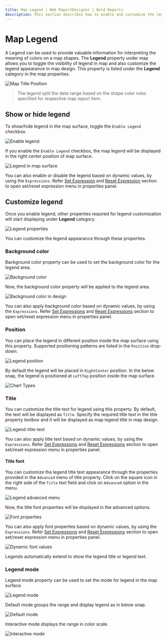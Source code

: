 ```yaml
---
title: Map Legend | Web ReportDesigner | Bold Reports
description: This section describes how to enable and customize the legend in Map Report Item with the Bold Report Designer.
---
```


# Map Legend

A Legend can be used to provide valuable information for interpreting the meaning of colors on a map shapes. The **Legend** property under map allows you to toggle the visibility of legend in map and also customize the legend appearance in map design. This property is listed under the **Legend** category in the map properties.

![Map Title Position](/static/assets/on-premise/images/report-designer/report-items/map/legend/initial-state.png)

> The legend split the data range based on the shape color rules specified for respective map report item.

## Show or hide legend

To show/hide legend in the map surface, toggle the `Enable Legend` checkbox.

![Enable legend](/static/assets/on-premise/images/report-designer/report-items/chart/show-legend/show-legend-checkbox.png)

If you enable the `Enable Legend` checkbox, the map legend will be displayed in the right center position of map surface.

![Legend in map surface](/static/assets/on-premise/images/report-designer/report-items/map/legend/legend-in-map-surface.png)

You can also enable or disable the legend based on dynamic values, by using the `Expressions`. Refer [Set Expression](/designer-guide/report-designer/compose-report/properties-panel/#set-expression) and [Reset Expression](/designer-guide/report-designer/compose-report/properties-panel/#reset-expression) section to open set/reset expression menu in properties panel.

## Customize legend

Once you enable legend, other properties required for legend customization will start displaying under **Legend** category.

![Legend properties](/static/assets/on-premise/images/report-designer/report-items/map/legend/legend-dependent-properties.png)

You can customize the legend appearance through these properties.

### Background color

Background color property can be used to set the background color for the legend area.

![Background color](/static/assets/on-premise/images/report-designer/report-items/map/legend/back-ground-color.png)

Now, the background color property will be applied to the legend area.

![Background color in design](/static/assets/on-premise/images/report-designer/report-items/map/legend/bg-color-in-design.png)

You can also apply background color based on dynamic values, by using the `Expressions`. Refer [Set Expressions](/designer-guide/report-designer/compose-report/properties-panel/#set-expression) and [Reset Expressions](/designer-guide/report-designer/compose-report/properties-panel/#reset-expression) section to open set/reset expression menu in properties panel.

### Position

You can place the legend in different position inside the map surface using this property. Supported positioning patterns are listed in the `Position` drop-down.

![Legend position](/static/assets/on-premise/images/report-designer/report-items/map/legend/position.png)

By default the legend will be placed in `RightCenter` position. In the below snap, the legend is positioned at `LeftTop` position inside the map surface.

![Chart Types](/static/assets/on-premise/images/report-designer/report-items/map/legend/left-top-position.png)

### Title

You can customize the title text for legend using this property. By default, the text will be displayed as `Title`. Specify the required title text in the title property textbox and it will be displayed as map legend title in map design.

![Legend-title-text](/static/assets/on-premise/images/report-designer/report-items/map/legend/title.png)

You can also apply title text based on dynamic values, by using the `Expressions`. Refer [Set Expressions](/designer-guide/report-designer/compose-report/properties-panel/#set-expression) and [Reset Expressions](/designer-guide/report-designer/compose-report/properties-panel/#reset-expression) section to open set/reset expression menu in properties panel.

#### Title font

You can customize the legend title text appearance through the properties provided in the `Advanced` menu of title property. Click on the square icon in the right side of the `Title` text field and click on `Advanced` option in the menu.

![Legend advanced menu](/static/assets/on-premise/images/report-designer/report-items/map/legend/advanced-menu.png)

Now, the title font properties will be displayed in the advanced options.

![Font properties](/static/assets/on-premise/images/report-designer/report-items/map/legend/font-properties.png)

You can also apply font properties based on dynamic values, by using the `Expressions`. Refer [Set Expressions](/designer-guide/report-designer/compose-report/properties-panel/#set-expression) and [Reset Expressions](/designer-guide/report-designer/compose-report/properties-panel/#reset-expression) section to open set/reset expression menu in properties panel.

![Dynamic font values](/static/assets/on-premise/images/report-designer/report-items/map/legend/font-expression.png)

Legends automatically extend to show the legend title or legend text.

### Legend mode

Legend mode property can be used to set the mode for legend in the map surface.

![Legend mode](/static/assets/on-premise/images/report-designer/report-items/map/legend/mode.png)

Default mode groups the range and display legend as in below snap.

![Default mode](/static/assets/on-premise/images/report-designer/report-items/map/legend/default-mode.png)

Interactive mode displays the range in color scale.

![Interactive mode](/static/assets/on-premise/images/report-designer/report-items/map/legend/interactive-mode.png)